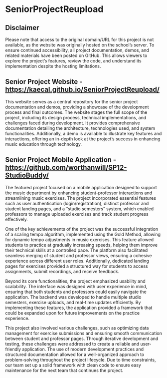 # SeniorProjectReupload  
## Disclaimer  
Please note that access to the original domain/URL for this project is not available, as the website was originally hosted on the school’s server. To ensure continued accessibility, all project documentation, demos, and related materials have been posted on GitHub. This allows viewers to explore the project’s features, review the code, and understand its implementation despite the hosting limitations.  
  
## Senior Project Website - https://kaecal.github.io/SeniorProjectReupload/  
This website serves as a central repository for the senior project documentation and demos, providing a showcase of the development process and final outcomes. The website stages the full scope of the project, including its design process, technical implementations, and challenges faced during development. It provides comprehensive documentation detailing the architecture, technologies used, and system functionalities. Additionally, a demo is available to illustrate key features and interactions, offering an in-depth look at the project’s success in enhancing music education through technology.  
  
## Senior Project Mobile Application - https://github.com/worthanwill/SP12-StudioBuddy/  
The featured project focused on a mobile application designed to support the music department by enhancing student-professor interactions and streamlining music exercises. The project incorporated essential features such as user authentication (login/registration), distinct professor and student landing pages, and a “studio semesters” system, which enabled professors to manage uploaded exercises and track student progress effectively.  
  
One of the key achievements of the project was the successful integration of a scaling tempo algorithm, implemented using the Gold Method, allowing for dynamic tempo adjustments in music exercises. This feature allowed students to practice at gradually increasing speeds, helping them improve their technical skills at a controlled pace. The platform also facilitated seamless merging of student and professor views, ensuring a cohesive experience across different user roles. Additionally, dedicated landing pages for exercises provided a structured way for students to access assignments, submit recordings, and receive feedback.  
  
Beyond its core functionalities, the project emphasized usability and scalability. The interface was designed with user experience in mind, ensuring that both students and professors could easily navigate the application. The backend was developed to handle multiple studio semesters, exercise uploads, and real-time updates efficiently. By implementing these features, the application provided a framework that could be expanded upon for future improvements on the practice experience.  
  
This project also involved various challenges, such as optimizing data management for exercise submissions and ensuring smooth communication between student and professor pages. Through iterative development and testing, these challenges were addressed to create a reliable and user-friendly application. The use of modern development practices and structured documentation allowed for a well-organized approach to problem-solving throughout the project lifecycle. Due to time constraints, our team set up a solid framework with clean code to ensure easy maintenance for the next team that continues the project.  
